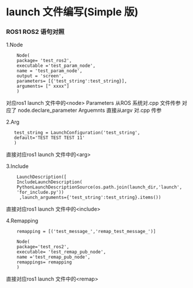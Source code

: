 # launch 文件编写(Simple 版)

### ROS1 ROS2 语句对照

1.Node

        Node(
        package= 'test_ros2',
        executable ='test_param_node',
        name = 'test_param_node',
        output = 'screen',
        parameters= [{'test_string':test_string}],
        arguments= [" xxxx"]
        )

对应ros1 launch 文件中的\<node>
Parameters 从ROS 系统对.cpp 文件传参 对应了 node.declare_parameter 
Arguemnts 直接从argv 对.cpp 传参

2.Arg

       test_string = LaunchConfiguration('test_string',
       default='TEST TEST TEST 11'
       )

直接对应ros1 launch 文件中的\<arg>

3.Include

        LaunchDescription([
        IncludeLaunchDescription(
        PythonLaunchDescriptionSource(os.path.join(launch_dir,'launch',  
        'for_include.py'))
         ,launch_arguments={'test_string':test_string}.items())

直接对应ros1 launch 文件中的\<include>

4.Remapping

        remapping = [('test_message_','remap_test_message_')]

        Node(
        package='test_ros2',
        executable= 'test_remap_pub_node',
        name ='test_remap_pub_node',
        remappings= remapping
        )
直接对应ros1 launch 文件中的\<remap>

